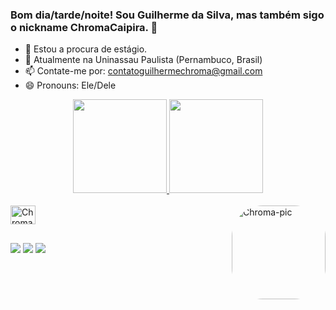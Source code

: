 ### Bom dia/tarde/noite! Sou Guilherme da Silva, mas também sigo o nickname ChromaCaipira. 👋

- 🔭 Estou a procura de estágio.
- 🌱 Atualmente na Uninassau Paulista (Pernambuco, Brasil)
- 📫 Contate-me por: contatoguilhermechroma@gmail.com
- 😄 Pronouns: Ele/Dele

<div align="center">
  <a href="https://github.com/ChromaCaipira">
  <img height="150em" src="https://github-readme-stats.vercel.app/api?username=ChromaCaipira&show_icons=true&theme=chartreuse-dark&include_all_commits=true&count_private=true"/>
  <img height="150em" src="https://github-readme-stats.vercel.app/api/top-langs/?username=ChromaCaipira&layout=compact&langs_count=7&theme=chartreuse-dark"/>
</div>
  
<div style="display: inline_block"><br>
  <img align="center" alt="Chroma-Java" height="30" width="40" src="https://cdn.jsdelivr.net/gh/devicons/devicon/icons/java/java-original.svg" />
  <img align="right" alt="Chroma-pic" height="150" style="border-radius:50px;" src="https://yt3.ggpht.com/abjvMJ2-Dwh02m_Z6x_V3MBvK-a5bB0Au783c5Tv-MKq5UgfQFIYd79d8XS7XO4rJs_8XXFqwA=s100-c-k-c0x00ffffff-no-rj">
</div>
  
##
  
<div>
   <a href="https://www.youtube.com/channel/UCMhVo-5FyMq1nyfgyHLmG-g" target="_blank"><img src="https://img.shields.io/badge/YouTube-FF0000?style=for-the-badge&logo=youtube&logoColor=white" target="_blank"></a>
  <a href = "mailto:contatoguilhermechroma@gmail.com"><img src="https://img.shields.io/badge/-Gmail-%23333?style=for-the-badge&logo=gmail&logoColor=white" target="_blank"></a>
  <a href="https://www.linkedin.com/in/guilherme-henrique-soares-da-silva-b02973222/" target="_blank"><img src="https://img.shields.io/badge/-LinkedIn-%230077B5?style=for-the-badge&logo=linkedin&logoColor=white" target="_blank"></a> 
</div>
